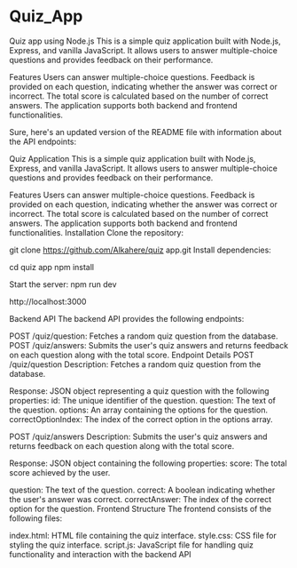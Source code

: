 # Quiz_App
Quiz app using Node.js
This is a simple quiz application built with Node.js, Express, and vanilla JavaScript. It allows users to answer multiple-choice questions and provides feedback on their performance.

Features
Users can answer multiple-choice questions.
Feedback is provided on each question, indicating whether the answer was correct or incorrect.
The total score is calculated based on the number of correct answers.
The application supports both backend and frontend functionalities.

Sure, here's an updated version of the README file with information about the API endpoints:

Quiz Application
This is a simple quiz application built with Node.js, Express, and vanilla JavaScript. It allows users to answer multiple-choice questions and provides feedback on their performance.

Features
Users can answer multiple-choice questions.
Feedback is provided on each question, indicating whether the answer was correct or incorrect.
The total score is calculated based on the number of correct answers.
The application supports both backend and frontend functionalities.
Installation
Clone the repository:


git clone https://github.com/Alkahere/quiz app.git
Install dependencies:


cd quiz app
npm install

Start the server:
npm run dev

http://localhost:3000



Backend API
The backend API provides the following endpoints:

POST /quiz/question: Fetches a random quiz question from the database.
POST /quiz/answers: Submits the user's quiz answers and returns feedback on each question along with the total score.
Endpoint Details
POST /quiz/question
Description: Fetches a random quiz question from the database.

Response: JSON object representing a quiz question with the following properties:
id: The unique identifier of the question.
question: The text of the question.
options: An array containing the options for the question.
correctOptionIndex: The index of the correct option in the options array.

POST /quiz/answers
Description: Submits the user's quiz answers and returns feedback on each question along with the total score.



Response: JSON object containing the following properties:
score: The total score achieved by the user.

question: The text of the question.
correct: A boolean indicating whether the user's answer was correct.
correctAnswer: The index of the correct option for the question.
Frontend Structure
The frontend consists of the following files:

index.html: HTML file containing the quiz interface.
style.css: CSS file for styling the quiz interface.
script.js: JavaScript file for handling quiz functionality and interaction with the backend API

